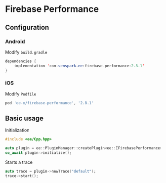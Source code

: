 # Firebase Performance
## Configuration
### Android
Modify `build.gradle`
```java
dependencies {
    implementation 'com.senspark.ee:firebase-performance:2.8.1'
}
```

### iOS
Modify `Podfile`
```ruby
pod 'ee-x/firebase-performance', '2.8.1'
```

## Basic usage
Initialization
```cpp
#include <ee/Cpp.hpp>

auto plugin = ee::PluginManager::createPlugin<ee::IFirebasePerformance>();
co_await plugin->initialize();
```

Starts a trace
```cpp
auto trace = plugin->newTrace("default");
trace->start();
```